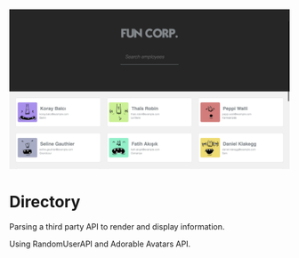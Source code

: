 ![site preview](/images/site.png)


# Directory

Parsing a third party API to render and display information.

Using RandomUserAPI and Adorable Avatars API.
